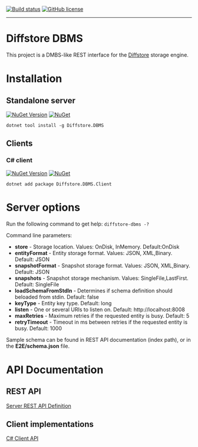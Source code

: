 [![Build status](https://ci.appveyor.com/api/projects/status/3g1irn5yu15i0334?svg=true)](https://ci.appveyor.com/project/RaZeR-RawByte/diffstore-dbms) [![GitHub license](https://img.shields.io/github/license/RaZeR-RBI/diffstore-dbms.svg)](https://github.com/RaZeR-RBI/diffstore-dbms/blob/master/LICENSE) 

---

# Diffstore DBMS
This project is a DMBS-like REST interface for the [Diffstore](https://github.com/razer-rbi/diffstore) storage engine.

# Installation
## Standalone server
[![NuGet Version](https://img.shields.io/nuget/v/Diffstore.DBMS.svg)](https://www.nuget.org/packages/Diffstore.DBMS) [![NuGet](https://img.shields.io/nuget/dt/Diffstore.DBMS.svg)](https://www.nuget.org/packages/Diffstore.DBMS)
```
dotnet tool install -g Diffstore.DBMS
```

## Clients
### C# client
[![NuGet Version](https://img.shields.io/nuget/v/Diffstore.DBMS.Client.svg)](https://www.nuget.org/packages/Diffstore.DBMS.Client) [![NuGet](https://img.shields.io/nuget/dt/Diffstore.DBMS.Client.svg)](https://www.nuget.org/packages/Diffstore.DBMS.Client)

```
dotnet add package Diffstore.DBMS.Client
```

# Server options
Run the following command to get help:
```diffstore-dbms -?```

Command line parameters:

* **store** - Storage location. Values: OnDisk, InMemory. Default:OnDisk
* **entityFormat** - Entity storage format. Values: JSON, XML,Binary. Default: JSON
* **snapshotFormat** - Snapshot storage format. Values: JSON, XML,Binary. Default: JSON
* **snapshots** - Snapshot storage mechanism. Values: SingleFile,LastFirst. Default: SingleFile
* **loadSchemaFromStdIn** - Determines if schema definition should beloaded from stdin. Default: false
* **keyType** - Entity key type. Default: long
* **listen** - One or several URIs to listen on. Default: http://localhost:8008
* **maxRetries** - Maximum retries if the requested entity is busy. Default: 5
* **retryTimeout** - Timeout in ms between retries if the requested entity is busy. Default: 1000

Sample schema can be found in REST API documentation (index path), or in the **E2E/schema.json** file.

# API Documentation
## REST API
[Server REST API Definition](rest-api/index.html)

## Client implementations
[C# Client API](net-client-api/index.md)

